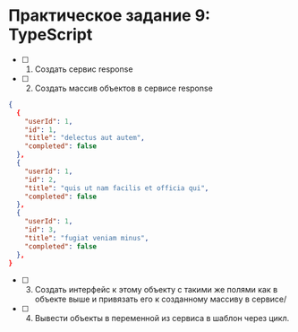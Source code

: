 # Практическое задание 9: TypeScript

- [ ] 1. Создать сервис response
- [ ] 2. Создать массив объектов в сервисе response

```json
{
  {
    "userId": 1,
    "id": 1,
    "title": "delectus aut autem",
    "completed": false
  },
  {
    "userId": 1,
    "id": 2,
    "title": "quis ut nam facilis et officia qui",
    "completed": false
  },
  {
    "userId": 1,
    "id": 3,
    "title": "fugiat veniam minus",
    "completed": false
  },
}
```

- [ ] 3. Создать интерфейс к этому объекту с такими же полями как в объекте выше и привязать его к созданному массиву в сервисе/
- [ ] 4. Вывести объекты в переменной из сервиса в шаблон через цикл.

